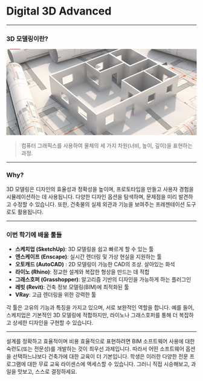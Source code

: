# Digital 3D Advanced 

----

### 3D 모델링이란?

<p align="center">
  <img src="img/3dmodeling.png" alt="Advanced Digital" width = "600px">
</p>

> 컴퓨터 그래픽스를 사용하여 물체의 세 가지 차원(너비, 높이, 깊이)을 표현하는 과정.

----

### Why? 

3D 모델링은 디자인의 효율성과 정확성을 높이며, 프로토타입을 만들고 사용자 경험을 시뮬레이션하는 데 사용됩니다. 다양한 디자인 옵션을 탐색하며, 문제점을 미리 발견하고 수정할 수 있습니다. 또한, 건축물의 실제 외관과 기능을 보여주는 프레젠테이션 도구로도 활용됩니다.

----
### 이번 학기에 배울 툴들

- **스케치업 (SketchUp)**: 3D 모델링을 쉽고 빠르게 할 수 있는 툴
- **엔스케이프 (Enscape)**: 실시간 렌더링 및 가상 현실을 지원하는 툴
- **오토캐드 (AutoCAD)** : 2D 모델링이 가능한 CAD의 조상. 살아있는 화석
- **라이노 (Rhino)**: 정교한 설계와 복잡한 형상을 만드는 데 적합
- **그래스호퍼 (Grasshopper)**: 알고리즘 기반의 디자인을 가능하게 하는 플러그인
- **레빗 (Revit)**: 건축 정보 모델링(BIM)에 최적화된 툴
- **VRay**: 고급 렌더링을 위한 강력한 툴

각 툴은 고유의 기능과 특징을 가지고 있으며, 서로 보완적인 역할을 합니다. 예를 들어, 스케치업은 기본적인 3D 모델링에 적합하지만, 라이노나 그래스호퍼를 통해 더 복잡하고 상세한 디자인을 구현할 수 있습니다.

----

설계를 정확하고 효율적이며 비용 효율적으로 표현하려면 BIM 소프트웨어 사용에 대한 숙련도(또는 전문성)를 개발하는 것이 최우선 과제입니다. 따라서 어떤 소프트웨어 옵션을 선택하느냐보다 건축가에 대한 교육이 더 기본입니다. 학생은 이러한 다양한 전문 프로그램에 대한 무료 교육 라이센스에 액세스할 수 있습니다. 그러니 직접 시승해보고, 과일을 맛보고, 스스로 결정하세요.
